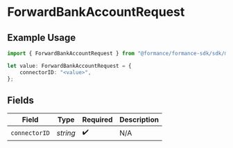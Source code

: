 # ForwardBankAccountRequest

## Example Usage

```typescript
import { ForwardBankAccountRequest } from "@formance/formance-sdk/sdk/models/shared";

let value: ForwardBankAccountRequest = {
    connectorID: "<value>",
};
```

## Fields

| Field              | Type               | Required           | Description        |
| ------------------ | ------------------ | ------------------ | ------------------ |
| `connectorID`      | *string*           | :heavy_check_mark: | N/A                |